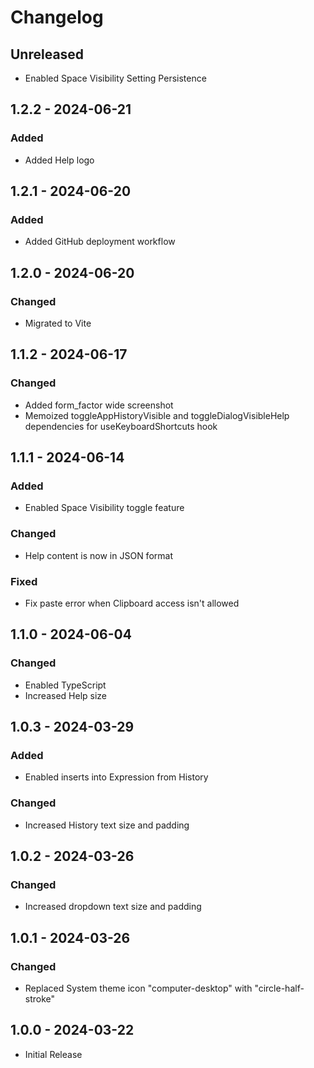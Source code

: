 # Changelog

## Unreleased

- Enabled Space Visibility Setting Persistence

## 1.2.2 - 2024-06-21

### Added

- Added Help logo

## 1.2.1 - 2024-06-20

### Added

- Added GitHub deployment workflow

## 1.2.0 - 2024-06-20

### Changed

- Migrated to Vite

## 1.1.2 - 2024-06-17

### Changed

- Added form_factor wide screenshot
- Memoized toggleAppHistoryVisible and toggleDialogVisibleHelp dependencies for useKeyboardShortcuts hook

## 1.1.1 - 2024-06-14

### Added

- Enabled Space Visibility toggle feature

### Changed

- Help content is now in JSON format

### Fixed

- Fix paste error when Clipboard access isn't allowed

## 1.1.0 - 2024-06-04

### Changed

- Enabled TypeScript
- Increased Help size

## 1.0.3 - 2024-03-29

### Added

- Enabled inserts into Expression from History

### Changed

- Increased History text size and padding

## 1.0.2 - 2024-03-26

### Changed

- Increased dropdown text size and padding

## 1.0.1 - 2024-03-26

### Changed

- Replaced System theme icon "computer-desktop" with "circle-half-stroke"

## 1.0.0 - 2024-03-22

- Initial Release
